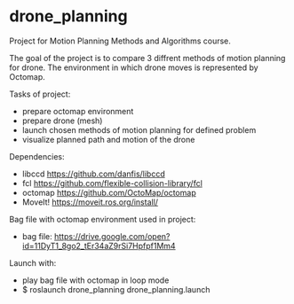 # drone_planning
Project for Motion Planning Methods and Algorithms course.

The goal of the project is to compare 3 diffrent methods of motion planning for drone. The environment in which drone moves is represented by Octomap.

Tasks of project:
- prepare octomap environment
- prepare drone (mesh)
- launch chosen methods of motion planning for defined problem
- visualize planned path and motion of the drone

Dependencies:
- libccd https://github.com/danfis/libccd
- fcl https://github.com/flexible-collision-library/fcl
- octomap https://github.com/OctoMap/octomap
- MoveIt! https://moveit.ros.org/install/


Bag file with octomap environment used in project:
- bag file: https://drive.google.com/open?id=11DyT1_8go2_tEr34aZ9rSi7Hpfpf1Mm4

Launch with:
- play bag file with octomap in loop mode
- $ roslaunch drone_planning drone_planning.launch
